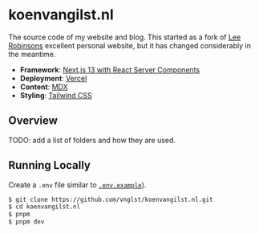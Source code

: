 # koenvangilst.nl

The source code of my website and blog. This started as a fork of [Lee Robinsons](https://github.com/leerob/leerob.io) excellent personal website, but it has changed considerably in the meantime.

- **Framework**: [Next.js 13 with React Server Components](https://nextjs.org/)
- **Deployment**: [Vercel](https://vercel.com)
- **Content**: [MDX](https://github.com/mdx-js/mdx)
- **Styling**: [Tailwind CSS](https://tailwindcss.com/)

## Overview

TODO: add a list of folders and how they are used.

## Running Locally

Create a `.env` file similar to [`.env.example`]()).

```bash
$ git clone https://github.com/vnglst/koenvangilst.nl.git
$ cd koenvangilst.nl
$ pnpm
$ pnpm dev
```
